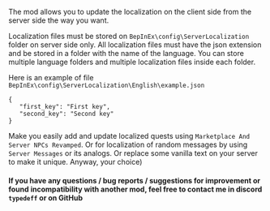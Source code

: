 The mod allows you to update the localization on the client side from the server side the way you want.

Localization files must be stored on `BepInEx\config\ServerLocalization` folder on server side only.
All localization files must have the json extension and be stored in a folder with the name of the language. You can store multiple language folders and multiple localization files inside each folder.

Here is an example of file `BepInEx\config\ServerLocalization\English\example.json`
```
{
   "first_key": "First key",
   "second_key": "Second key"
}
```

Make you easily add and update localized quests using `Marketplace And Server NPCs Revamped`.
Or for localization of random messages by using `Server Messages` or its analogs.
Or replace some vanilla text on your server to make it unique. Anyway, your choice)

#### If you have any questions / bug reports / suggestions for improvement or found incompatibility with another mod, feel free to contact me in discord `typedeff` or on GitHub